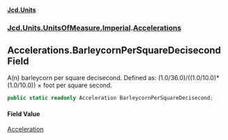 #### [Jcd.Units](index.md 'index')
### [Jcd.Units.UnitsOfMeasure.Imperial](Jcd.Units.UnitsOfMeasure.Imperial.md 'Jcd.Units.UnitsOfMeasure.Imperial').[Accelerations](Accelerations.md 'Jcd.Units.UnitsOfMeasure.Imperial.Accelerations')

## Accelerations.BarleycornPerSquareDecisecond Field

A(n) barleycorn per square decisecond. Defined as: (1.0/36.0)/((1.0/10.0)*(1.0/10.0)) × foot per square second.

```csharp
public static readonly Acceleration BarleycornPerSquareDecisecond;
```

#### Field Value
[Acceleration](Acceleration.md 'Jcd.Units.UnitTypes.Acceleration')